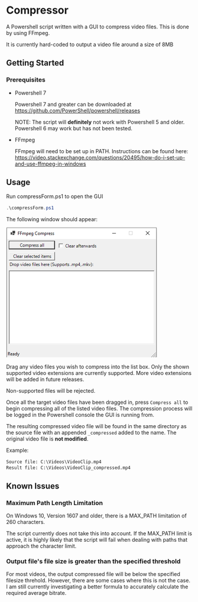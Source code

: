 # Compressor

A Powershell script written with a GUI to compress video files. This is done by using FFmpeg.

 It is currently hard-coded to output a video file around a size of 8MB

## Getting Started

### Prerequisites

- Powershell 7

    Powershell 7 and greater can be downloaded at https://github.com/PowerShell/powershell/releases

    NOTE: The script will **definitely** not work with Powershell 5 and older. Powershell 6 may work but has not been tested.

- FFmpeg
  
  FFmpeg will need to be set up in PATH. Instructions can be found here: https://video.stackexchange.com/questions/20495/how-do-i-set-up-and-use-ffmpeg-in-windows

## Usage

Run compressForm.ps1 to open the GUI

```powershell
.\compressForm.ps1
```

The following window should appear:

![Main UI](assets/main_ui.png)

Drag any video files you wish to compress into the list box. Only the shown supported video extensions are currently supported. More video extensions will be added in future releases.

Non-supported files will be rejected.

Once all the target video files have been dragged in, press `Compress all` to begin compressing all of the listed video files. The compression process will be logged in the Powershell console the GUI is running from.

The resulting compressed video file will be found in the same directory as the source file with an appended `_compressed` added to the name. The original video file is **not modified**.

Example:
```
Source file: C:\Videos\VideoClip.mp4
Result file: C:\Videos\VideoClip_compressed.mp4
```

## Known Issues

### Maximum Path Length Limitation

On Windows 10, Version 1607 and older, there is a MAX_PATH limitation of 260 characters.

The script currently does not take this into account. If the MAX_PATH limit is active, it is highly likely that the script will fail when dealing with paths that approach the character limit.

### Output file's file size is greater than the specified threshold

For most videos, the output compressed file will be below the specified filesize threhold. However, there are some cases where this is not the case. I am still currently investigating a better formula to accurately calculate the required average bitrate.
